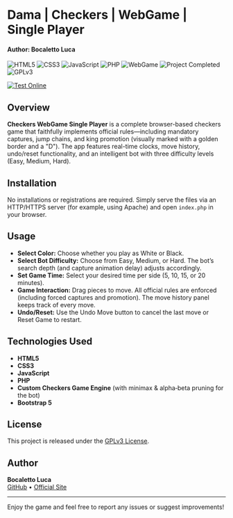 # Dama | Checkers | WebGame | Single Player
#### Author: Bocaletto Luca

![HTML5](https://img.shields.io/badge/HTML5-E34F26?logo=html5&style=for-the-badge)
![CSS3](https://img.shields.io/badge/CSS3-1572B6?logo=css3&style=for-the-badge)
![JavaScript](https://img.shields.io/badge/JavaScript-F7DF1E?logo=javascript&style=for-the-badge)
![PHP](https://img.shields.io/badge/PHP-777BB4?logo=php&style=for-the-badge)
![WebGame](https://img.shields.io/badge/WebGame-Game-blue?style=for-the-badge)
![Project Completed](https://img.shields.io/badge/Project-Completed-green?style=for-the-badge)
![GPLv3](https://img.shields.io/badge/License-GPLv3-blue?style=for-the-badge)

[![Test Online](https://img.shields.io/badge/Test%20Online-Click%20Here-brightgreen?style=for-the-badge)](https://bocaletto-luca.github.io/Dama/)

## Overview

**Checkers WebGame Single Player** is a complete browser-based checkers game that faithfully implements official rules—including mandatory captures, jump chains, and king promotion (visually marked with a golden border and a "D"). The app features real-time clocks, move history, undo/reset functionality, and an intelligent bot with three difficulty levels (Easy, Medium, Hard).

## Installation

No installations or registrations are required. Simply serve the files via an HTTP/HTTPS server (for example, using Apache) and open `index.php` in your browser.

## Usage

- **Select Color:** Choose whether you play as White or Black.
- **Select Bot Difficulty:** Choose from Easy, Medium, or Hard. The bot’s search depth (and capture animation delay) adjusts accordingly.
- **Set Game Time:** Select your desired time per side (5, 10, 15, or 20 minutes).
- **Game Interaction:** Drag pieces to move. All official rules are enforced (including forced captures and promotion). The move history panel keeps track of every move.
- **Undo/Reset:** Use the Undo Move button to cancel the last move or Reset Game to restart.

## Technologies Used

- **HTML5**
- **CSS3**
- **JavaScript**
- **PHP**
- **Custom Checkers Game Engine** (with minimax & alpha‑beta pruning for the bot)
- **Bootstrap 5**

## License

This project is released under the [GPLv3 License](https://www.gnu.org/licenses/gpl-3.0.en.html).

## Author

**Bocaletto Luca**  
[GitHub](https://bocaletto-luca.github.io) • [Official Site](https://bocalettoluca.altervista.org)

---

Enjoy the game and feel free to report any issues or suggest improvements!
